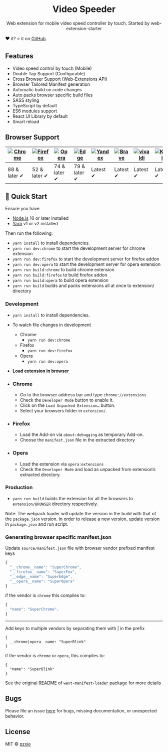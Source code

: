 <h1 align="center">Video Speeder</h1>
<p align="center">Web extension for mobile video speed controller by touch. Started by web-extension-starter</p>


❤️ it? ⭐️ it on [GitHub](https://github.com/pzxie/video-speed-extension).

## Features

- Video speed control by touch (Mobile)
- Double Tap Support (Configurable)
- Cross Browser Support (Web-Extensions API)
- Browser Tailored Manifest generation
- Automatic build on code changes
- Auto packs browser specific build files
- SASS styling
- TypeScript by default
- ES6 modules support
- React UI Library by default
- Smart reload

## Browser Support

| [![Chrome](https://raw.github.com/alrra/browser-logos/master/src/chrome/chrome_48x48.png)](/) | [![Firefox](https://raw.github.com/alrra/browser-logos/master/src/firefox/firefox_48x48.png)](/) | [![Opera](https://raw.github.com/alrra/browser-logos/master/src/opera/opera_48x48.png)](/) | [![Edge](https://raw.github.com/alrra/browser-logos/master/src/edge/edge_48x48.png)](/) | [![Yandex](https://raw.github.com/alrra/browser-logos/master/src/yandex/yandex_48x48.png)](/) | [![Brave](https://raw.github.com/alrra/browser-logos/master/src/brave/brave_48x48.png)](/) | [![vivaldi](https://raw.github.com/alrra/browser-logos/master/src/vivaldi/vivaldi_48x48.png)](/) | [![Kiwi](https://avatars.githubusercontent.com/u/40272275?s=48&v=4)](/) |
| --------------------------------------------------------------------------------------------- | ------------------------------------------------------------------------------------------------ | ------------------------------------------------------------------------------------------ | --------------------------------------------------------------------------------------- | --------------------------------------------------------------------------------------------- | ------------------------------------------------------------------------------------------ | ------------------------------------------------------------------------------------------------ | ------------------------------------------------------------------------------------------------ |
| 88 & later ✔                                                                                  | 52 & later ✔                                                                                     | 74 & later ✔                                                                               | 79 & later ✔                                                                            | Latest ✔                                                                                      | Latest ✔                                                                                   | Latest ✔                                                                                         | Latest ✔  |

## 🚀 Quick Start

Ensure you have

- [Node.js](https://nodejs.org) 10 or later installed
- [Yarn](https://yarnpkg.com) v1 or v2 installed

Then run the following:

- `yarn install` to install dependencies.
- `yarn run dev:chrome` to start the development server for chrome extension
- `yarn run dev:firefox` to start the development server for firefox addon
- `yarn run dev:opera` to start the development server for opera extension
- `yarn run build:chrome` to build chrome extension
- `yarn run build:firefox` to build firefox addon
- `yarn run build:opera` to build opera extension
- `yarn run build` builds and packs extensions all at once to extension/ directory

### Development

- `yarn install` to install dependencies.
- To watch file changes in development

  - Chrome
    - `yarn run dev:chrome`
  - Firefox
    - `yarn run dev:firefox`
  - Opera
    - `yarn run dev:opera`

- **Load extension in browser**

- ### Chrome

  - Go to the browser address bar and type `chrome://extensions`
  - Check the `Developer Mode` button to enable it.
  - Click on the `Load Unpacked Extension…` button.
  - Select your browsers folder in `extension/`.

- ### Firefox

  - Load the Add-on via `about:debugging` as temporary Add-on.
  - Choose the `manifest.json` file in the extracted directory

- ### Opera

  - Load the extension via `opera:extensions`
  - Check the `Developer Mode` and load as unpacked from extension’s extracted directory.

### Production

- `yarn run build` builds the extension for all the browsers to `extension/BROWSER` directory respectively.

Note: The webpack loader will update the version in the build with that of the `package.json` version. In order to release a new version, update version in `package.json` and run script.

### Generating browser specific manifest.json

Update `source/manifest.json` file with browser vendor prefixed manifest keys

```js
{
  "__chrome__name": "SuperChrome",
  "__firefox__name": "SuperFox",
  "__edge__name": "SuperEdge",
  "__opera__name": "SuperOpera"
}
```

if the vendor is `chrome` this compiles to:

```js
{
  "name": "SuperChrome",
}
```

---

Add keys to multiple vendors by separating them with | in the prefix

```
{
  __chrome|opera__name: "SuperBlink"
}
```

if the vendor is `chrome` or `opera`, this compiles to:

```
{
  "name": "SuperBlink"
}
```

See the original [README](https://github.com/abhijithvijayan/wext-manifest-loader) of `wext-manifest-loader` package for more details

## Bugs

Please file an issue [here](https://github.com/pzxie/video-speed-extension/issues) for bugs, missing documentation, or unexpected behavior.

## License

MIT © [pzxie](https://github.com/pzxie)
